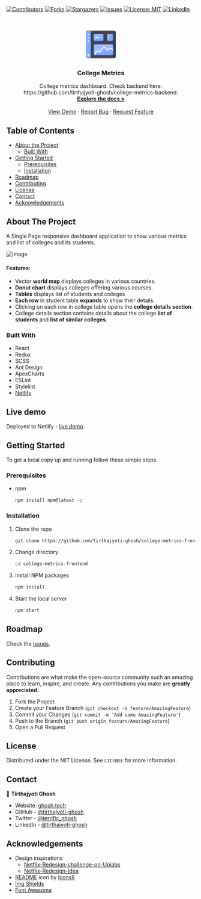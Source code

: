 [![Contributors][contributors-shield]][contributors-url]
[![Forks][forks-shield]][forks-url]
[![Stargazers][stars-shield]][stars-url]
[![Issues][issues-shield]][issues-url]
[![License: MIT][license-shield]][license-url]
[![LinkedIn][linkedin-shield]][linkedin-url]



<!-- PROJECT LOGO -->
<br />
<p align="center">
  <a href="https://github.com/tirthajyoti-ghosh/college-metrics-frontend">
    <img src="./public/icon.png" alt="Logo" width="80" height="80">
  </a>

  <h3 align="center">College Metrics</h3>

  <p align="center">
    College metrics dashboard. Check backend here: https://github.com/tirthajyoti-ghosh/college-metrics-backend.
    <br />
    <a href="https://github.com/tirthajyoti-ghosh/college-metrics-frontend"><strong>Explore the docs »</strong></a>
    <br />
    <br />
    <a href="https://college-metrics-frontend.netlify.app/">View Demo</a>
    ·
    <a href="https://github.com/tirthajyoti-ghosh/college-metrics-frontend/issues">Report Bug</a>
    ·
    <a href="https://github.com/tirthajyoti-ghosh/college-metrics-frontend/issues">Request Feature</a>
  </p>
</p>

<!-- TABLE OF CONTENTS -->
## Table of Contents

* [About the Project](#about-the-project)
  * [Built With](#built-with)
* [Getting Started](#getting-started)
  * [Prerequisites](#prerequisites)
  * [Installation](#installation)
* [Roadmap](#roadmap)
* [Contributing](#contributing)
* [License](#license)
* [Contact](#contact)
* [Acknowledgements](#acknowledgements)

<!-- ABOUT THE PROJECT -->
## About The Project

A Single Page responsive dashboard application to show various metrics and list of colleges and its students.

![image](https://user-images.githubusercontent.com/57726348/141692086-aeccc6a0-161e-4732-ba94-a91c6d90b993.png)

#### Features:

* Vector **world map** displays colleges in various countries.
* **Donut chart** displays colleges offering various courses.
* **Tables** displays list of students and colleges
* **Each row** in student table **expands** to show their details.
* Clicking on each row in college table opens the **college details section**.
* College details section contains details about the college **list of students** and **list of similar colleges**.

### Built With

* React
* Redux
* SCSS
* Ant Design
* ApexCharts
* ESLint
* Stylelint
* [Netlify](https://college-metrics-frontend.netlify.app/)

## Live demo

Deployed to Netlify - [live demo](https://college-metrics-frontend.netlify.app/).

<!-- GETTING STARTED -->
## Getting Started

To get a local copy up and running follow these simple steps.

### Prerequisites

* npm

    ```sh
    npm install npm@latest -g
    ```

### Installation

1. Clone the repo

    ```sh
    git clone https://github.com/tirthajyoti-ghosh/college-metrics-frontend.git
    ```

2. Change directory

    ```sh
    cd college-metrics-frontend
    ```

3. Install NPM packages

    ```sh
    npm install
    ```

4. Start the local server

    ```sh
    npm start
    ```

<!-- ROADMAP -->
## Roadmap

Check the [issues](https://github.com/tirthajyoti-ghosh/college-metrics-frontend/issues).

<!-- CONTRIBUTING -->
## Contributing

Contributions are what make the open-source community such an amazing place to learn, inspire, and create. Any contributions you make are **greatly appreciated**.

1. Fork the Project
2. Create your Feature Branch (`git checkout -b feature/AmazingFeature`)
3. Commit your Changes (`git commit -m 'Add some AmazingFeature'`)
4. Push to the Branch (`git push origin feature/AmazingFeature`)
5. Open a Pull Request

<!-- LICENSE -->
## License

Distributed under the MIT License. See `LICENSE` for more information.

<!-- CONTACT -->
## Contact

👤 **Tirthajyoti Ghosh**

- Website: [ghosh.tech](https://ghosh.tech)
- GitHub - [@tirthajyoti-ghosh](https://github.com/tirthajyoti-ghosh)
- Twitter - [@terrific_ghosh](https://twitter.com/terrific_ghosh)
- LinkedIn - [@tirthajyoti-ghosh](https://www.linkedin.com/in/tirthajyoti-ghosh/)

<!-- ACKNOWLEDGEMENTS -->
## Acknowledgements

* Design inspirations
  * [Netflix-Redesign-challenge-on-Uplabs](https://dribbble.com/shots/5093535-Netflix-Redesign-challenge-on-Uplabs)
  * [Netflix-Redesign-Idea](https://dribbble.com/shots/5253521-Netflix-Redesign-Idea)
* <a target="_blank" href="https://icons8.com/icon/L3XGRyn8guY7/dashboard">README</a> icon by <a target="_blank" href="https://icons8.com">Icons8</a>
* [Img Shields](https://shields.io)
* [Font Awesome](https://fontawesome.com)

<!-- MARKDOWN LINKS & IMAGES -->
<!-- https://www.markdownguide.org/basic-syntax/#reference-style-links -->
[contributors-shield]: https://img.shields.io/github/contributors/tirthajyoti-ghosh/college-metrics-frontend.svg?style=flat-square
[contributors-url]: https://github.com/tirthajyoti-ghosh/college-metrics-frontend/graphs/contributors
[forks-shield]: https://img.shields.io/github/forks/tirthajyoti-ghosh/college-metrics-frontend.svg?style=flat-square
[forks-url]: https://github.com/tirthajyoti-ghosh/college-metrics-frontend/network/members
[stars-shield]: https://img.shields.io/github/stars/tirthajyoti-ghosh/college-metrics-frontend.svg?style=flat-square
[stars-url]: https://github.com/tirthajyoti-ghosh/college-metrics-frontend/stargazers
[issues-shield]: https://img.shields.io/github/issues/tirthajyoti-ghosh/college-metrics-frontend.svg?style=flat-square
[issues-url]: https://github.com/tirthajyoti-ghosh/college-metrics-frontend/issues
[license-shield]: https://img.shields.io/badge/License-MIT-yellow.svg
[license-url]: https://github.com/tirthajyoti-ghosh/college-metrics-frontend/blob/development/LICENSE
[linkedin-shield]: https://img.shields.io/badge/-LinkedIn-black.svg?style=flat-square&logo=linkedin&colorB=555
[linkedin-url]: https://www.linkedin.com/in/tirthajyoti-ghosh/
